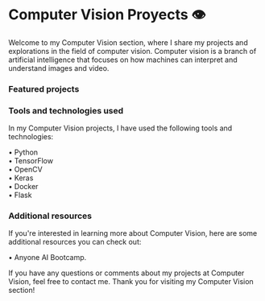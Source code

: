 # Computer Vision Proyects 👁️

Welcome to my Computer Vision section, where I share my projects and explorations in the field of computer vision. Computer vision is a branch of artificial intelligence that focuses on how machines can interpret and understand images and video.

### Featured projects

### Tools and technologies used
In my Computer Vision projects, I have used the following tools and technologies:

• Python <br>
• TensorFlow <br>
• OpenCV <br>
• Keras <br>
• Docker <br>
• Flask <br>

### Additional resources
If you're interested in learning more about Computer Vision, here are some additional resources you can check out:

• Anyone AI Bootcamp.

If you have any questions or comments about my projects at Computer Vision, feel free to contact me. Thank you for visiting my Computer Vision section!
